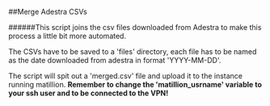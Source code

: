 ##Merge Adestra CSVs

######This script joins the csv files downloaded from Adestra to make this process a little bit more automated.

The CSVs have to be saved to a 'files' directory, each file has to be named as the date downloaded from adestra in format 'YYYY-MM-DD'.

The script will spit out a 'merged.csv' file and upload it to the instance running matillion. **Remember to change the 'matillion_usrname' variable to your ssh user and to be connected to the VPN!**